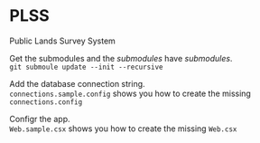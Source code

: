 PLSS
====

Public Lands Survey System

Get the submodules and the _submodules_ have _submodules_.  
`git submoule update --init --recursive`

Add the database connection string.  
`connections.sample.config` shows you how to create the missing `connections.config`

Configr the app.  
`Web.sample.csx` shows you how to create the missing `Web.csx`
